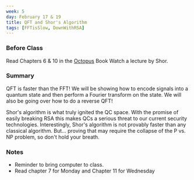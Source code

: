 ```yaml
---
week: 5
day: February 17 & 19
title: QFT and Shor's Algorithm
tags: [FFTisSlow, DownWithRSA]
---
```


### Before Class
Read Chapters 6 & 10 in the [Octopus](https://www.amazon.com/Programming-Quantum-Computers-Essential-Algorithms/dp/1492039683) Book
Watch a lecture by Shor.

### Summary
QFT is faster than the FFT! We will be showing how to encode signals into a quantum state and then perform a Fourier transform on the state. We will also be going over how to do a reverse QFT!

Shor's algorithm is what truly ignited the QC space. With the promise of easily breaking RSA this makes QCs a serious threat to our current security technologies. Interestingly, Shor's algorithm is not provably faster than any classical algorithm. But... proving that may require the collapse of the P vs. NP problem, so don't hold your breath.

### Notes
- Reminder to bring computer to class.
- Read chapter 7 for Monday and Chapter 11 for Wednesday